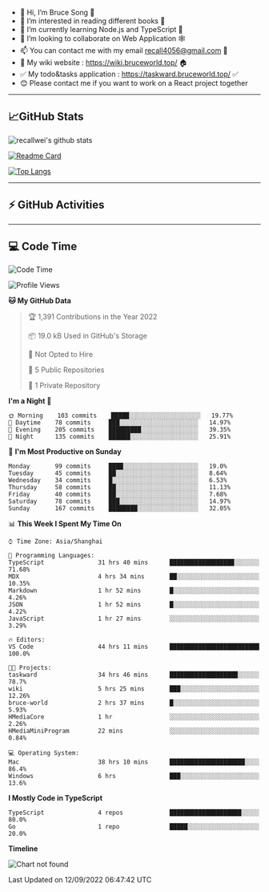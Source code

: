 - 👋 Hi, I’m Bruce Song 🦁️
- 👀 I’m interested in reading different books 📖
- 🌱 I’m currently learning Node.js and TypeScript 🚀
- 💞️ I’m looking to collaborate on Web Application 🕸️
- 📫 You can contact me with my email recall4056@gmail.com 📮
- 📖 My wiki website : https://wiki.bruceworld.top/ 🏠
- ✅ My todo&tasks application : https://taskward.bruceworld.top/ ✅
- 😊 Please contact me if you want to work on a React project together
---

## 📈GitHub Stats

![recallwei's github stats](https://github-readme-stats.vercel.app/api?username=recallwei&show_icons=true&theme=dracula&count_private=true&include_all_commits)

<!---
repository 卡片
--->

[![Readme Card](https://github-readme-stats.vercel.app/api/pin/?username=recallwei&repo=recallwei&theme=dracula)](https://github.com/recallwei/daily)

<!---
repository 常用语言 layout=compact（紧凑布局）
--->

[![Top Langs](https://github-readme-stats.vercel.app/api/top-langs/?username=recallwei&layout=compact&theme=dracula)](https://github.com/recallwei/daily)

---

## ⚡️ GitHub Activities

<!--START_SECTION:activity-->

<!--END_SECTION:activity-->

---

## 💻 Code Time

<!--START_SECTION:waka-->
![Code Time](http://img.shields.io/badge/Code%20Time-2%2C154%20hrs%205%20mins-blue)

![Profile Views](http://img.shields.io/badge/Profile%20Views-5-blue)

**🐱 My GitHub Data** 

> 🏆 1,391 Contributions in the Year 2022
 > 
> 📦 19.0 kB Used in GitHub's Storage 
 > 
> 🚫 Not Opted to Hire
 > 
> 📜 5 Public Repositories 
 > 
> 🔑 1 Private Repository 
 > 
**I'm a Night 🦉** 

```text
🌞 Morning    103 commits    █████░░░░░░░░░░░░░░░░░░░░   19.77% 
🌆 Daytime    78 commits     ███░░░░░░░░░░░░░░░░░░░░░░   14.97% 
🌃 Evening    205 commits    █████████░░░░░░░░░░░░░░░░   39.35% 
🌙 Night      135 commits    ██████░░░░░░░░░░░░░░░░░░░   25.91%

```
📅 **I'm Most Productive on Sunday** 

```text
Monday       99 commits     ████░░░░░░░░░░░░░░░░░░░░░   19.0% 
Tuesday      45 commits     ██░░░░░░░░░░░░░░░░░░░░░░░   8.64% 
Wednesday    34 commits     █░░░░░░░░░░░░░░░░░░░░░░░░   6.53% 
Thursday     58 commits     ██░░░░░░░░░░░░░░░░░░░░░░░   11.13% 
Friday       40 commits     ██░░░░░░░░░░░░░░░░░░░░░░░   7.68% 
Saturday     78 commits     ███░░░░░░░░░░░░░░░░░░░░░░   14.97% 
Sunday       167 commits    ████████░░░░░░░░░░░░░░░░░   32.05%

```


📊 **This Week I Spent My Time On** 

```text
⌚︎ Time Zone: Asia/Shanghai

💬 Programming Languages: 
TypeScript               31 hrs 40 mins      ██████████████████░░░░░░░   71.68% 
MDX                      4 hrs 34 mins       ██░░░░░░░░░░░░░░░░░░░░░░░   10.35% 
Markdown                 1 hr 52 mins        █░░░░░░░░░░░░░░░░░░░░░░░░   4.26% 
JSON                     1 hr 52 mins        █░░░░░░░░░░░░░░░░░░░░░░░░   4.22% 
JavaScript               1 hr 27 mins        ░░░░░░░░░░░░░░░░░░░░░░░░░   3.29%

🔥 Editors: 
VS Code                  44 hrs 11 mins      █████████████████████████   100.0%

🐱‍💻 Projects: 
taskward                 34 hrs 46 mins      ███████████████████░░░░░░   78.7% 
wiki                     5 hrs 25 mins       ███░░░░░░░░░░░░░░░░░░░░░░   12.26% 
bruce-world              2 hrs 37 mins       █░░░░░░░░░░░░░░░░░░░░░░░░   5.93% 
HMediaCore               1 hr                ░░░░░░░░░░░░░░░░░░░░░░░░░   2.26% 
HMediaMiniProgram        22 mins             ░░░░░░░░░░░░░░░░░░░░░░░░░   0.84%

💻 Operating System: 
Mac                      38 hrs 10 mins      █████████████████████░░░░   86.4% 
Windows                  6 hrs               ███░░░░░░░░░░░░░░░░░░░░░░   13.6%

```

**I Mostly Code in TypeScript** 

```text
TypeScript               4 repos             ████████████████████░░░░░   80.0% 
Go                       1 repo              █████░░░░░░░░░░░░░░░░░░░░   20.0%

```


**Timeline**

![Chart not found](https://raw.githubusercontent.com/recallwei/recallwei/main/charts/bar_graph.png) 


 Last Updated on 12/09/2022 06:47:42 UTC
<!--END_SECTION:waka-->
<!---
recallwei/recallwei is a ✨ special ✨ repository because its `README.md` (this file) appears on your GitHub profile.
You can click the Preview link to take a look at your changes.
--->
